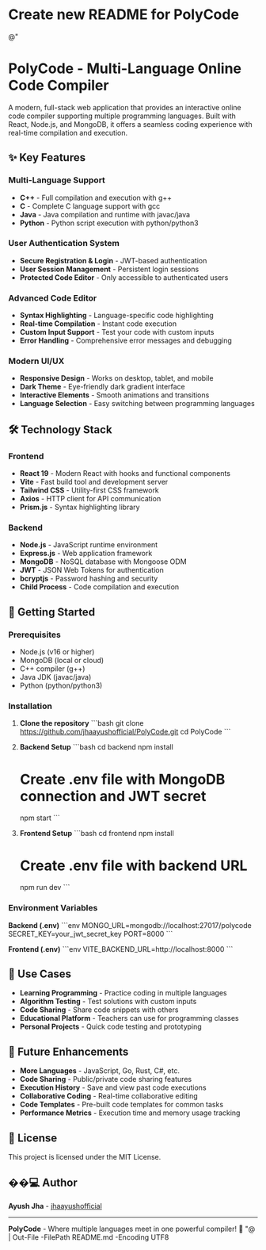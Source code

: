 # Create new README for PolyCode

@"

# PolyCode - Multi-Language Online Code Compiler

A modern, full-stack web application that provides an interactive online code compiler supporting multiple programming languages. Built with React, Node.js, and MongoDB, it offers a seamless coding experience with real-time compilation and execution.

## ✨ Key Features

### Multi-Language Support

- **C++** - Full compilation and execution with g++
- **C** - Complete C language support with gcc
- **Java** - Java compilation and runtime with javac/java
- **Python** - Python script execution with python/python3

### User Authentication System

- **Secure Registration & Login** - JWT-based authentication
- **User Session Management** - Persistent login sessions
- **Protected Code Editor** - Only accessible to authenticated users

### Advanced Code Editor

- **Syntax Highlighting** - Language-specific code highlighting
- **Real-time Compilation** - Instant code execution
- **Custom Input Support** - Test your code with custom inputs
- **Error Handling** - Comprehensive error messages and debugging

### Modern UI/UX

- **Responsive Design** - Works on desktop, tablet, and mobile
- **Dark Theme** - Eye-friendly dark gradient interface
- **Interactive Elements** - Smooth animations and transitions
- **Language Selection** - Easy switching between programming languages

## 🛠️ Technology Stack

### Frontend

- **React 19** - Modern React with hooks and functional components
- **Vite** - Fast build tool and development server
- **Tailwind CSS** - Utility-first CSS framework
- **Axios** - HTTP client for API communication
- **Prism.js** - Syntax highlighting library

### Backend

- **Node.js** - JavaScript runtime environment
- **Express.js** - Web application framework
- **MongoDB** - NoSQL database with Mongoose ODM
- **JWT** - JSON Web Tokens for authentication
- **bcryptjs** - Password hashing and security
- **Child Process** - Code compilation and execution

## 🚀 Getting Started

### Prerequisites

- Node.js (v16 or higher)
- MongoDB (local or cloud)
- C++ compiler (g++)
- Java JDK (javac/java)
- Python (python/python3)

### Installation

1. **Clone the repository**
   \`\`\`bash
   git clone https://github.com/jhaayushofficial/PolyCode.git
   cd PolyCode
   \`\`\`

2. **Backend Setup**
   \`\`\`bash
   cd backend
   npm install

   # Create .env file with MongoDB connection and JWT secret

   npm start
   \`\`\`

3. **Frontend Setup**
   \`\`\`bash
   cd frontend
   npm install
   # Create .env file with backend URL
   npm run dev
   \`\`\`

### Environment Variables

**Backend (.env)**
\`\`\`env
MONGO_URL=mongodb://localhost:27017/polycode
SECRET_KEY=your_jwt_secret_key
PORT=8000
\`\`\`

**Frontend (.env)**
\`\`\`env
VITE_BACKEND_URL=http://localhost:8000
\`\`\`

## 🎯 Use Cases

- **Learning Programming** - Practice coding in multiple languages
- **Algorithm Testing** - Test solutions with custom inputs
- **Code Sharing** - Share code snippets with others
- **Educational Platform** - Teachers can use for programming classes
- **Personal Projects** - Quick code testing and prototyping

## 🔮 Future Enhancements

- **More Languages** - JavaScript, Go, Rust, C#, etc.
- **Code Sharing** - Public/private code sharing features
- **Execution History** - Save and view past code executions
- **Collaborative Coding** - Real-time collaborative editing
- **Code Templates** - Pre-built code templates for common tasks
- **Performance Metrics** - Execution time and memory usage tracking

## 📄 License

This project is licensed under the MIT License.

## ��‍💻 Author

**Ayush Jha** - [jhaayushofficial](https://github.com/jhaayushofficial)

---

**PolyCode** - Where multiple languages meet in one powerful compiler! 🚀
"@ | Out-File -FilePath README.md -Encoding UTF8
